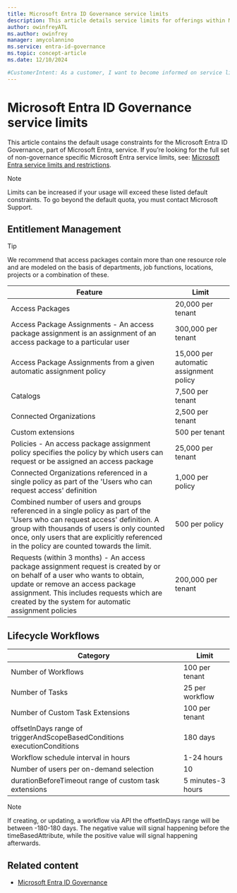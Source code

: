 ```yaml
---
title: Microsoft Entra ID Governance service limits
description: This article details service limits for offerings within Microsoft Entra ID Governance
author: owinfreyATL
ms.author: owinfrey
manager: amycolannino
ms.service: entra-id-governance
ms.topic: concept-article
ms.date: 12/10/2024

#CustomerIntent: As a customer, I want to become informed on service limits for offerings within Microsoft Entra ID Governance so that restraints are understood and can be accounted for.
---
```


# Microsoft Entra ID Governance service limits

This article contains the default usage constraints for the Microsoft Entra ID Governance, part of Microsoft Entra, service. If you’re looking for the full set of non-governance specific Microsoft Entra service limits, see: [Microsoft Entra service limits and restrictions](../identity/users/directory-service-limits-restrictions.md).

> [!NOTE]
> Limits can be increased if your usage will exceed these listed default constraints. To go beyond the default quota, you must contact Microsoft Support.

## Entitlement Management

> [!Tip]
> We recommend that access packages contain more than one resource role and are modeled on the basis of departments, job functions, locations, projects or a combination of these.

|Feature  |Limit  |
|---------|---------|
|Access Packages   |  20,000 per tenant      |
|Access Package Assignments - An access package assignment is an assignment of an access package to a particular user   | 300,000 per tenant        |
|Access Package Assignments from a given automatic assignment policy      | 15,000 per automatic assignment policy       |
|Catalogs     |   7,500 per tenant      |
|Connected Organizations     |  2,500 per tenant       |
|Custom extensions     |  500 per tenant       |
|Policies - An access package assignment policy specifies the policy by which users can request or be assigned an access package    |  25,000 per tenant       |
|Connected Organizations referenced in a single policy as part of the 'Users who can request access' definition    |  1,000 per policy       |
|Combined number of users and groups referenced in a single policy as part of the 'Users who can request access' definition. A group with thousands of users is only counted once, only users that are explicitly referenced in the policy are counted towards the limit.     |  500 per policy       |
|Requests (within 3 months)  - An access package assignment request is created by or on behalf of a user who wants to obtain, update or remove an access package assignment. This includes requests which are created by the system for automatic assignment policies   |  200,000 per tenant       |

## Lifecycle Workflows

|Category  |Limit  |
|---------|---------|
|Number of Workflows     |   100 per tenant      |
|Number of Tasks     |  25 per workflow       |
|Number of Custom Task Extensions     |  100 per tenant       |
|offsetInDays range of triggerAndScopeBasedConditions executionConditions     |  180 days       |
|Workflow schedule interval in hours     |   1-24 hours      |
|Number of users per on-demand selection	     |  10       |
|durationBeforeTimeout range of custom task extensions     |   5 minutes-3 hours      |

> [!NOTE]
> If creating, or updating, a workflow via API the offsetInDays range will be between -180-180 days. The negative value will signal happening before the timeBasedAttribute, while the positive value will signal happening afterwards.

## Related content

- [Microsoft Entra ID Governance](identity-governance-overview.md)
